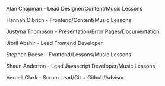 Alan Chapman - Lead Designer/Content/Music Lessons

Hannah Olbrich - Frontend/Content/Music Lessons

Justyna Thompson - Presentation/Error Pages/Documentation

Jibril Abshir - Lead Frontend Developer

Stephen Beese - Frontend/Lessons/Music Lessons

Shaun Anderton - Lead Javascript Developer/Music Lessons

Vernell Clark - Scrum Lead/Git + Github/Advisor